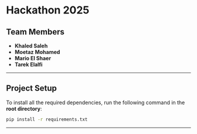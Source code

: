 # Hackathon 2025

## Team Members
- **Khaled Saleh**  
- **Moetaz Mohamed**  
- **Mario El Shaer**  
- **Tarek Elalfi**  

---

## Project Setup

To install all the required dependencies, run the following command in the **root directory**:

```bash
pip install -r requirements.txt
```

---
